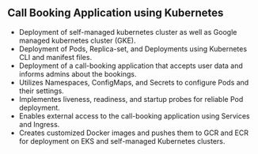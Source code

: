 ## Call Booking Application using Kubernetes
 - Deployment of self-managed kubernetes cluster as well as Google managed kubernetes cluster (GKE).
 - Deployment of Pods, Replica-set, and Deployments using Kubernetes CLI and manifest files.
 - Deployment of a call-booking application that accepts user data and informs admins about the bookings.
 - Utilizes Namespaces, ConfigMaps, and Secrets to configure Pods and their settings.
 - Implementes liveness, readiness, and startup probes for reliable Pod deployment.
 - Enables external access to the call-booking application using Services and Ingress.
 - Creates customized Docker images and pushes them to GCR and ECR for deployment on EKS and self-managed Kubernetes clusters.
